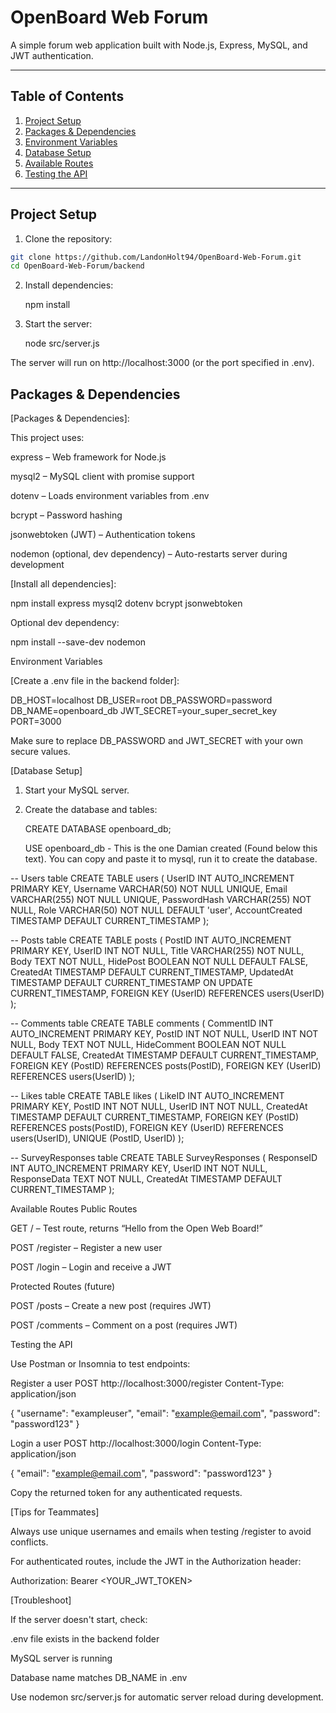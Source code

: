 # OpenBoard Web Forum

A simple forum web application built with Node.js, Express, MySQL, and JWT authentication.

---

## Table of Contents

1. [Project Setup](#project-setup)  
2. [Packages & Dependencies](#packages--dependencies)  
3. [Environment Variables](#environment-variables)  
4. [Database Setup](#database-setup)  
5. [Available Routes](#available-routes)  
6. [Testing the API](#testing-the-api)  

---

## Project Setup

1. Clone the repository:

```bash 
git clone https://github.com/LandonHolt94/OpenBoard-Web-Forum.git
cd OpenBoard-Web-Forum/backend
```
2. Install dependencies:

    npm install


3. Start the server:

    node src/server.js


The server will run on http://localhost:3000 (or the port specified in .env).
## Packages & Dependencies
[Packages & Dependencies]:

This project uses:

express – Web framework for Node.js

mysql2 – MySQL client with promise support

dotenv – Loads environment variables from .env

bcrypt – Password hashing

jsonwebtoken (JWT) – Authentication tokens

nodemon (optional, dev dependency) – Auto-restarts server during development

[Install all dependencies]:

  npm install express mysql2 dotenv bcrypt jsonwebtoken


Optional dev dependency:

  npm install --save-dev nodemon

Environment Variables

[Create a .env file in the backend folder]:

DB_HOST=localhost
DB_USER=root
DB_PASSWORD=password
DB_NAME=openboard_db
JWT_SECRET=your_super_secret_key
PORT=3000


Make sure to replace DB_PASSWORD and JWT_SECRET with your own secure values.

[Database Setup]

1. Start your MySQL server.

2. Create the database and tables:

    CREATE DATABASE openboard_db;

      USE openboard_db - This is the one Damian created (Found below this text). You can copy and paste it to mysql, run it to create the database.

-- Users table
CREATE TABLE users (
    UserID INT AUTO_INCREMENT PRIMARY KEY,
    Username VARCHAR(50) NOT NULL UNIQUE,
    Email VARCHAR(255) NOT NULL UNIQUE,
    PasswordHash VARCHAR(255) NOT NULL,
    Role VARCHAR(50) NOT NULL DEFAULT 'user',
    AccountCreated TIMESTAMP DEFAULT CURRENT_TIMESTAMP
);

-- Posts table
CREATE TABLE posts (
    PostID INT AUTO_INCREMENT PRIMARY KEY,
    UserID INT NOT NULL,
    Title VARCHAR(255) NOT NULL,
    Body TEXT NOT NULL,
    HidePost BOOLEAN NOT NULL DEFAULT FALSE,
    CreatedAt TIMESTAMP DEFAULT CURRENT_TIMESTAMP,
    UpdatedAt TIMESTAMP DEFAULT CURRENT_TIMESTAMP ON UPDATE CURRENT_TIMESTAMP,
    FOREIGN KEY (UserID) REFERENCES users(UserID)
);

-- Comments table
CREATE TABLE comments (
    CommentID INT AUTO_INCREMENT PRIMARY KEY,
    PostID INT NOT NULL,
    UserID INT NOT NULL,
    Body TEXT NOT NULL,
    HideComment BOOLEAN NOT NULL DEFAULT FALSE,
    CreatedAt TIMESTAMP DEFAULT CURRENT_TIMESTAMP,
    FOREIGN KEY (PostID) REFERENCES posts(PostID),
    FOREIGN KEY (UserID) REFERENCES users(UserID)
);

-- Likes table
CREATE TABLE likes (
    LikeID INT AUTO_INCREMENT PRIMARY KEY,
    PostID INT NOT NULL,
    UserID INT NOT NULL,
    CreatedAt TIMESTAMP DEFAULT CURRENT_TIMESTAMP,
    FOREIGN KEY (PostID) REFERENCES posts(PostID),
    FOREIGN KEY (UserID) REFERENCES users(UserID),
    UNIQUE (PostID, UserID)
);

-- SurveyResponses table
CREATE TABLE SurveyResponses (
    ResponseID INT AUTO_INCREMENT PRIMARY KEY,
    UserID INT NOT NULL,
    ResponseData TEXT NOT NULL,
    CreatedAt TIMESTAMP DEFAULT CURRENT_TIMESTAMP
);

Available Routes
Public Routes

GET / – Test route, returns “Hello from the Open Web Board!”

POST /register – Register a new user

POST /login – Login and receive a JWT

Protected Routes (future)

POST /posts – Create a new post (requires JWT)

POST /comments – Comment on a post (requires JWT)

Testing the API

Use Postman or Insomnia to test endpoints:

Register a user
POST http://localhost:3000/register
Content-Type: application/json

{
  "username": "exampleuser",
  "email": "example@email.com",
  "password": "password123"
}

Login a user
POST http://localhost:3000/login
Content-Type: application/json

{
  "email": "example@email.com",
  "password": "password123"
}


Copy the returned token for any authenticated requests.

[Tips for Teammates]

Always use unique usernames and emails when testing /register to avoid conflicts.

For authenticated routes, include the JWT in the Authorization header:

Authorization: Bearer <YOUR_JWT_TOKEN>

[Troubleshoot]

If the server doesn't start, check:

.env file exists in the backend folder

MySQL server is running

Database name matches DB_NAME in .env

Use nodemon src/server.js for automatic server reload during development.
